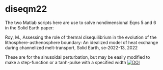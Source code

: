 # diseqm22
The two Matlab scripts here are use to solve nondimensional Eqns 5 and 6 in the Solid Earth paper:

Roy, M., Assessing the role of thermal disequilibrium in the evolution of the lithosphere-asthenosphere boundary: An idealized model of heat exchange during 
channelized melt-transport, Solid Earth, se-2022-13, 2022

These are for the sinusoidal perturbation, but may be easily modified to make a step-function or a tanh-pulse with a specified width
[![DOI](https://zenodo.org/badge/523503267.svg)](https://zenodo.org/badge/latestdoi/523503267)

